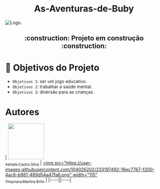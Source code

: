 <h1 align="center"> As-Aventuras-de-Buby</h1>

![Logo.](https://user-images.githubusercontent.com/104026202/233182427-64c14188-9e9e-4d72-9c55-9196ea5ffcc8.png)

<h2 align="center">
  :construction: Projeto em construção :construction:
</h2>

# :hammer: Objetivos do Projeto

- `Objetivos 1`: ser um jogo educativo.
- `Objetivos 2`: trabalhar a saúde mental.
- `Objetivos 3`: diversão para as crianças.

# Autores
| [<img src="https://user-images.githubusercontent.com/104026202/233195212-627393af-5dac-4543-aa1a-e7f8afedc119.png" width="115"><br><sub>Adriele Castro Silva</sub>](https://github.com/AdrieleCast) | [<img src="https://user-images.githubusercontent.com/104026202/233197492-16ec7767-f200-4ac6-b981-489d54a47fa6.png" width="115"
<br><sub>Thaynara Martins Brito</sub>](https://github.com/thaynarabrito) |
|:---:||:---:|
